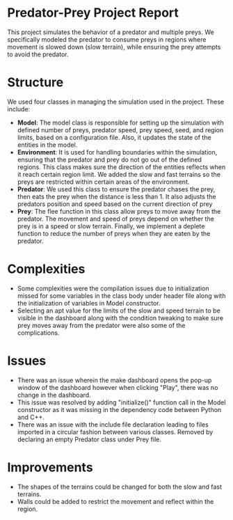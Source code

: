 # Predator-Prey Project Report

This project simulates the behavior of a predator and multiple preys. We specifically modeled the predator to consume preys in regions where movement is slowed down (slow terrain), while ensuring the prey attempts to avoid the predator.

# Structure
We used four classes in managing the simulation used in the project. These include:
- **Model**:  The model class is responsible for setting up the simulation with defined number of preys, predator speed, prey speed, seed, and region limits, based on a configuration file. Also, it updates the state of the entities in the model.
- **Environment**: It is used for handling boundaries within the simulation, ensuring that the predator and prey do not go out of the defined regions. This class makes sure the direction of the entities reflects when it reach certain region limit.  We added the slow and fast terrains so the preys are restricted within certain areas of the environment.
- **Predator**: We used this class to ensure the predator chases the prey, then eats the prey when the distance is less than 1. It also adjusts the predators position and speed based on the current direction of prey
- **Prey**: The flee function in this class allow preys to move away from the predator. The movement and speed of preys depend on whether the prey is in a speed or slow terrain. Finally, we implement a deplete function to reduce the number of preys when  they are eaten by the predator.

# Complexities
- Some complexities were the compilation issues due to initialization missed for some variables in the class body under header file along with the initialization of variables in Model constructor.
- Selecting an apt value for the limits of the slow and speed terrain to be visible in the dashboard along with the condition tweaking to make sure prey moves away from the predator were also some of the complications.
 

# Issues

- There was an issue wherein the make dashboard opens the pop-up window of the dashboard however when clicking "Play", there was no change in the dashboard.
- This issue was resolved by adding "initialize()" function call in the Model constructor as it was missing in the dependency code between Python and C++.
- There was an issue with the include file declaration leading to files imported in a circular fashion between various classes. Removed by declaring an empty Predator class under Prey file.
 

# Improvements

- The shapes of the terrains could be changed for both the slow and fast terrains.
- Walls could be added to restrict the movement and reflect within the region.
